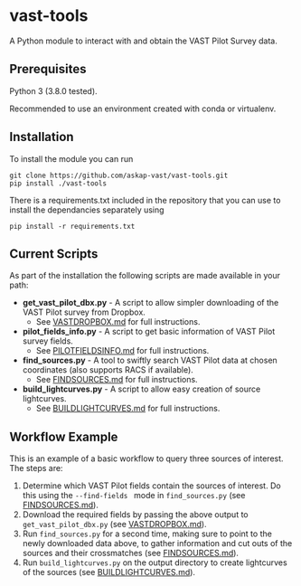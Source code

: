 # vast-tools

A Python module to interact with and obtain the VAST Pilot Survey data.

## Prerequisites

Python 3 (3.8.0 tested).

Recommended to use an environment created with conda or virtualenv.

## Installation

To install the module you can run
```
git clone https://github.com/askap-vast/vast-tools.git
pip install ./vast-tools
```

There is a requirements.txt included in the repository that you can use to install the dependancies separately using
```
pip install -r requirements.txt
````

## Current Scripts
As part of the installation the following scripts are made available in your path:

* **get\_vast\_pilot\_dbx.py** - A script to allow simpler downloading of the VAST Pilot survey from Dropbox.
    - See [VASTDROPBOX.md](VASTDROPBOX.md) for full instructions.
* **pilot\_fields\_info.py** - A script to get basic information of VAST Pilot survey fields.
    - See [PILOTFIELDSINFO.md](PILOTFIELDSINFO.md) for full instructions.
* **find\_sources.py** - A tool to swiftly search VAST Pilot data at chosen coordinates (also supports RACS if available).
    - See [FINDSOURCES.md](FINDSOURCES.md) for full instructions.
* **build\_lightcurves.py** - A script to allow easy creation of source lightcurves.
    - See [BUILDLIGHTCURVES.md](BUILDLIGHTCURVES.md) for full instructions.
    
## Workflow Example

This is an example of a basic workflow to query three sources of interest. The steps are:

1. Determine which VAST Pilot fields contain the sources of interest. Do this using the `--find-fields ` mode in `find_sources.py` (see [FINDSOURCES.md](FINDSOURCES.md)).
2. Download the required fields by passing the above output to `get_vast_pilot_dbx.py` (see [VASTDROPBOX.md](VASTDROPBOX.md)).
3. Run `find_sources.py` for a second time, making sure to point to the newly downloaded data above, to gather information and cut outs of the sources and their crossmatches (see [FINDSOURCES.md](FINDSOURCES.md)).
4. Run `build_lightcurves.py` on the output directory to create lightcurves of the sources (see [BUILDLIGHTCURVES.md](BUILDLIGHTCURVES.md)).

